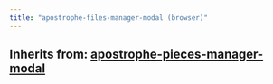 ```yaml
---
title: "apostrophe-files-manager-modal (browser)"
---
```

## Inherits from: [apostrophe-pieces-manager-modal](../apostrophe-pieces/browser-apostrophe-pieces-manager-modal.html)

